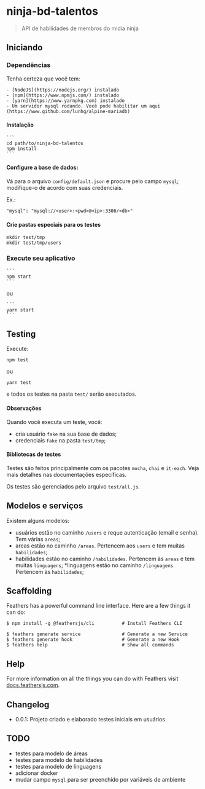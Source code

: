 # ninja-bd-talentos

> API de habilidades de membros do midia ninja

## Iniciando

### Dependências

Tenha certeza que você tem:

    - [NodeJS](https://nodejs.org/) instalado
    - [npm](https://www.npmjs.com/) instalado
    - [yarn](https://www.yarnpkg.com) instalado
    - Um servidor mysql rodando. Você pode habilitar um aqui (https://www.github.com/lunhg/alpine-mariadb)
    
#### Instalação

    ```
    cd path/to/ninja-bd-talentos
    npm install
    ```

#### Configure a base de dados:

Vá para o arquivo `config/default.json` e procure pelo campo `mysql`; modifique-o de acordo com suas credenciais.

Ex.:

    "mysql": "mysql://<user>:<pwd>@<ip>:3306/<db>"

#### Crie pastas especiais para os testes

    mkdir test/tmp
    mkdir test/tmp/users
    
### Execute seu aplicativo

    ```
    npm start
    ```

ou

    ```
    yarn start
    ```


## Testing

Execute:

  ```
  npm test
  ``` 
  
ou

  ```
  yarn test
  ``` 
  
e todos os testes na pasta `test/` serão executados.

#### Observações

Quando você executa um teste, você:

* cria usuário `fake` na sua base de dados;
* credenciais `fake` na pasta `test/tmp`;

#### Bibliotecas de testes

Testes são feitos principalmente com os pacotes `mocha`, `chai` e `it-each`. Veja mais detalhes nas documentações específicas.

Os testes são gerenciados pelo arquivo `test/all.js`. 

## Modelos e serviços

Existem alguns modelos:

* usuários estão no caminho `/users` e reque autenticação (email e senha). Tem várias `areas`;
* areas estão no caminho `/areas`. Pertencem aos `users` e tem muitas `habilidades`;
* habilidades estão no caminho `/habilidades`. Pertencem às `areas` e tem muitas `linguagens`;
*linguagens estão no caminho `/linguagens`. Pertencem às `habilidades`;

## Scaffolding

Feathers has a powerful command line interface. Here are a few things it can do:

```
$ npm install -g @feathersjs/cli          # Install Feathers CLI

$ feathers generate service               # Generate a new Service
$ feathers generate hook                  # Generate a new Hook
$ feathers help                           # Show all commands
```

## Help

For more information on all the things you can do with Feathers visit [docs.feathersjs.com](http://docs.feathersjs.com).

## Changelog

  - 0.0.1: Projeto criado e elaborado testes iniciais em usuários
  
## TODO

  - testes para modelo de áreas
  - testes para modelo de habilidades
  - testes para modelo de linguagens
  - adicionar docker
  - mudar campo `mysql` para ser preenchido por variáveis de ambiente
